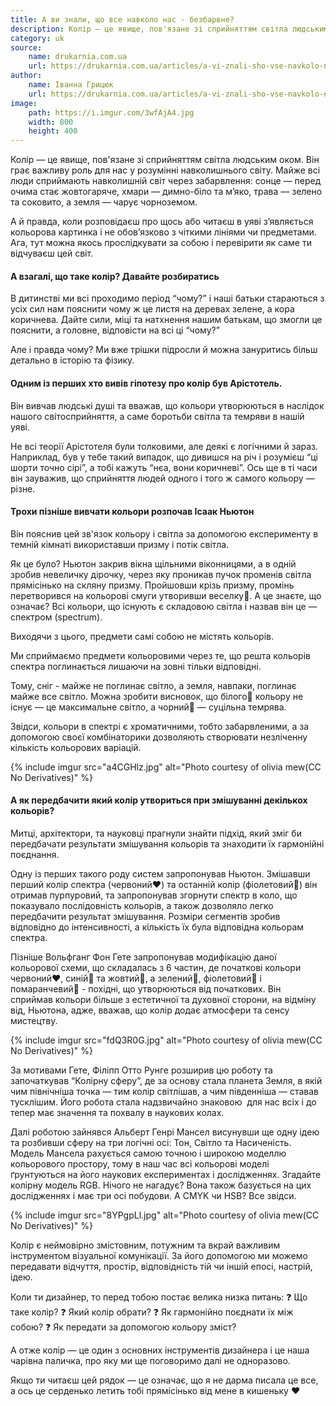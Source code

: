 ```yaml
---
title: А ви знали, що все навколо нас - безбарвне?
description: Колір — це явище, пов'язане зі сприйняттям світла людським оком. Він грає важливу роль для нас у розумінні навколишнього світу.
category: uk
source:
    name: drukarnia.com.ua
    url: https://drukarnia.com.ua/articles/a-vi-znali-sho-vse-navkolo-nas-bezbarvne-SPMHa
author:
    name: Іванна Грицюк
    url: https://drukarnia.com.ua/articles/a-vi-znali-sho-vse-navkolo-nas-bezbarvne-SPMHa
image:
    path: https://i.imgur.com/3wfAjA4.jpg
    width: 800
    height: 400
---
```


Колір — це явище, пов'язане зі сприйняттям світла людським оком. Він грає важливу роль для нас у розумінні навколишнього 
світу. Майже всі люди сприймають навколишній світ через забарвлення: сонце — перед очима стає жовтогаряче, хмари — 
димно-біло та мʼяко, трава — зелено та соковито, а земля — чарує чорноземом.

А й правда, коли розповідаєш про щось або читаєш в уяві зʼявляється кольорова картинка і не обовʼязково з чіткими лініями 
чи предметами. Ага, тут можна якось прослідкувати за собою і перевірити як саме ти відчуваєш цей світ.

#### А взагалі, що таке колір? Давайте розбиратись 

В дитинстві ми всі проходимо період “чому?” і наші батьки стараються з усіх сил нам пояснити чому ж це листя на деревах 
зелене, а кора коричнева. Дайте сили, міці та натхнення нашим батькам, що змогли це пояснити, а головне, відповісти на 
всі ці “чому?”

Але і правда чому? Ми вже трішки підросли й можна зануритись більш детально в історію та фізику.

#### Одним із перших хто вивів гіпотезу про колір був Арістотель.

Він вивчав людські душі та вважав, що кольори утворюються в наслідок нашого світосприйняття, а саме боротьби світла та темряви 
в нашій уяві.

Не всі теорії Арістотеля були толковими, але деякі є логічними й зараз. Наприклад, був у тебе такий випадок, що дивишся 
на річ і розумієш “ці шорти точно сірі”, а тобі кажуть “нєа, вони коричневі”. Ось ще в ті часи він зауважив, що сприйняття 
людей одного і того ж самого кольору — різне.

#### Трохи пізніше вивчати кольори розпочав Ісаак Ньютон

Він пояснив цей зв'язок кольору і світла за допомогою експерименту в темній кімнаті використавши призму і потік світла.

Як це було? Ньютон закрив вікна щільними віконницями, а в одній зробив невеличку дірочку, через яку проникав пучок променів 
світла прямісінько на скляну призму. Пройшовши крізь призму, промінь перетворився на кольорові смуги утворивши веселку🌈. 
А це знаєте, що означає? Всі кольори, що існують є складовою світла і назвав він це — спектром (spectrum).

Виходячи з цього, предмети самі собою не містять кольорів.

Ми сприймаємо предмети кольоровими через те, що решта кольорів спектра поглинається лишаючи на зовні тільки відповідні.

Тому, сніг - майже не поглинає світло, а земля, навпаки, поглинає майже все світло. Можна зробити висновок, що білого🤍 
кольору не існує — це максимальне світло, а чорний🖤 — суцільна темрява.

Звідси, кольори в спектрі є хроматичними, тобто забарвленими, а за допомогою своєї комбінаторики дозволяють створювати 
незліченну кількість кольорових варіацій.

{% include imgur src="a4CGHlz.jpg" alt="Photo courtesy of olivia mew(CC No Derivatives)" %}

#### А як передбачити який колір утвориться при змішуванні декількох кольорів?

Митці, архітектори, та науковці прагнули знайти підхід, який зміг би передбачати результати змішування кольорів та знаходити 
їх гармонійні поєднання.

Одну із перших такого роду систем запропонував Ньютон. Змішавши перший колір спектра (червоний❤️) та останній колір 
(фіолетовий💜) він отримав пурпуровий, та запропонував згорнути спектр в коло, що показувало послідовність кольорів, а 
також дозволяло легко передбачити результат змішування. Розміри сегментів зробив відповідно до інтенсивності, а кількість 
їх була відповідна кольорам спектра.

Пізніше Вольфганг Фон Гете запропонував модифікацію даної кольорової схеми, що складалась з 6 частин, де початкові кольори 
червоний❤️, синій💙 та жовтий💛, а зелений💚, фіолетовий💜 і помаранчевий🧡 - похідні, що утворюються від початкових. 
Він сприймав кольори більше з естетичної та духовної сторони, на відміну від, Ньютона, адже, вважав, що колір додає атмосфери 
та сенсу мистецтву.

{% include imgur src="fdQ3R0G.jpg" alt="Photo courtesy of olivia mew(CC No Derivatives)" %}

За мотивами Гете, Філіпп Отто Рунге розширив цю роботу та започаткував “Колірну сферу”, де за основу стала планета Земля, 
в якій чим північніша точка — тим колір світлішав, а чим південніша — ставав тусклішим. Його робота стала надзвичайно знаковою
️ для нас всіх і до тепер має значення та похвалу в наукових колах.

Далі роботою зайнявся Альберт Генрі Мансел висунувши ще одну ідею та розбивши сферу на три логічні осі: Тон, Світло та Насиченість.
Модель Мансела рахується самою точною і широкою моделлю кольорового простору, тому в наш час всі кольорові моделі ґрунтуються 
на його наукових експериментах і дослідженнях. Згадайте колірну модель RGB. Нічого не нагадує? Вона також базується на 
цих дослідженнях і має три осі побудови. А CMYK чи HSB? Все звідси.

{% include imgur src="8YPgpLl.jpg" alt="Photo courtesy of olivia mew(CC No Derivatives)" %}

Колір є неймовірно змістовним, потужним та вкрай важливим інструментом візуальної комунікації. За його допомогою ми можемо 
передавати відчуття, простір, відповідність тій чи іншій епосі, настрій, ідею.

Коли ти дизайнер, то перед тобою постає велика низка питань:
❓ Що таке колір?
❓ Який колір обрати?
❓ Як гармонійно поєднати їх між собою?
❓ Як передати за допомогою кольору зміст?

А отже колір — це один з основних інструментів дизайнера і це наша чарівна паличка, про яку ми ще поговоримо далі не одноразово.

Якщо ти читаєш цей рядок — це означає, що я не дарма писала це все, а ось це серденько летить тобі прямісінько від мене в кишеньку ❤️